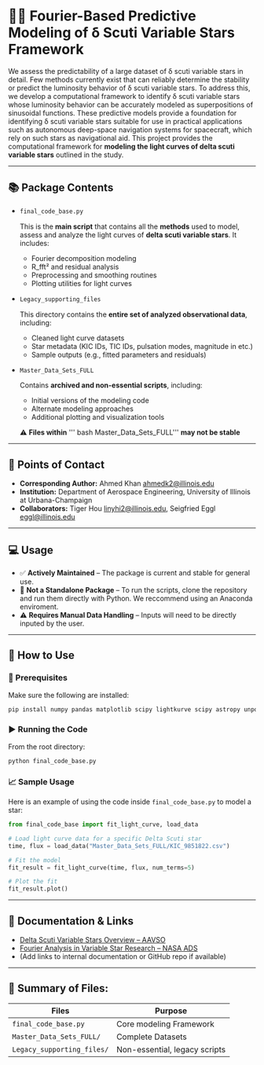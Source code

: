 # 🌠🔭 Fourier-Based Predictive Modeling of δ Scuti Variable Stars Framework

We assess the predictability of a large dataset of δ scuti variable stars in detail. Few methods currently exist that can reliably determine the stability or predict the luminosity behavior of δ scuti variable stars. To address this, we develop a computational framework to identify δ scuti variable stars whose luminosity behavior can be accurately modeled as superpositions of sinusoidal functions. These predictive models provide a foundation for identifying δ scuti variable stars suitable for use in practical applications such as autonomous deep-space navigation systems for spacecraft, which rely on such stars as navigational aid. This project provides the computational framework for **modeling the light curves of delta scuti variable stars** outlined in the study. 


---

## 📚 Package Contents

- ``` bash
  final_code_base.py
  ```
  This is the **main script** that contains all the **methods** used to model, assess and analyze the light curves of **delta scuti variable stars**. It includes:

  - Fourier decomposition modeling
  - R_fft² and residual analysis
  - Preprocessing and smoothing routines
  - Plotting utilities for light curves

- ``` bash
  Legacy_supporting_files
  ```
  This directory contains the **entire set of analyzed observational data**, including:

  - Cleaned light curve datasets
  - Star metadata (KIC IDs, TIC IDs, pulsation modes, magnitude in  etc.)
  - Sample outputs (e.g., fitted parameters and residuals)

- ``` bash
  Master_Data_Sets_FULL
  ```
  Contains **archived and non-essential scripts**, including:

  - Initial versions of the modeling code
  - Alternate modeling approaches
  - Additional plotting and visualization tools

  ⚠️ **Files within** ''' bash Master_Data_Sets_FULL''' **may not be stable**

---

## 📧 Points of Contact

- **Corresponding Author:** Ahmed Khan  ahmedk2@illinois.edu
- **Institution:** Department of Aerospace Engineering, University of Illinois at Urbana-Champaign
- **Collaborators:** Tiger Hou  linyhi2@illinois.edu, Seigfried Eggl  eggl@illinois.edu

---

## 💻 Usage

- ✅ **Actively Maintained** – The package is current and stable for general use.
- 🚫  **Not a Standalone Package** – To run the scripts, clone the repository and run them directly with Python. We reccommend using an Anaconda enviroment. 
- ⚠️ **Requires Manual Data Handling** – Inputs will need to be directly inputed by the user.

---

## 🚀 How to Use

### 🧰 Prerequisites

Make sure the following are installed:

```bash
pip install numpy pandas matplotlib scipy lightkurve scipy astropy unpopular scienceplots astroquery 
```

### ▶️ Running the Code

From the root directory:

```bash
python final_code_base.py
```

### 📈 Sample Usage

Here is an example of using the code inside `final_code_base.py` to model a star:

```python
from final_code_base import fit_light_curve, load_data

# Load light curve data for a specific Delta Scuti star
time, flux = load_data("Master_Data_Sets_FULL/KIC_9851822.csv")

# Fit the model
fit_result = fit_light_curve(time, flux, num_terms=5)

# Plot the fit
fit_result.plot()
```

---

## 📌 Documentation & Links

- [Delta Scuti Variable Stars Overview – AAVSO](https://www.aavso.org/delta-scuti-variables)
- [Fourier Analysis in Variable Star Research – NASA ADS](https://ui.adsabs.harvard.edu/)
- (Add links to internal documentation or GitHub repo if available)

---

## 📂 Summary of Files: 

| Files                      | Purpose                        |
| -------------------------- | ------------------------------ |
| `final_code_base.py`       | Core modeling Framework        |
| `Master_Data_Sets_FULL/`   | Complete Datasets              |
| `Legacy_supporting_files/` | Non-essential, legacy scripts  |



